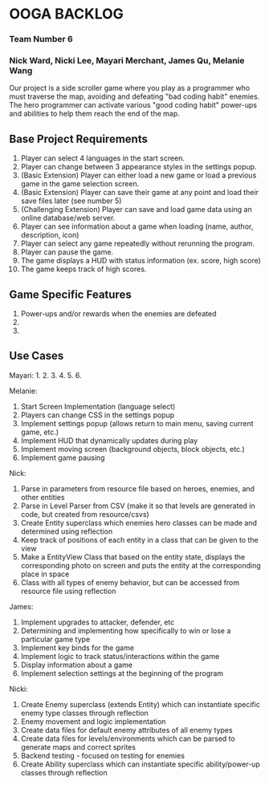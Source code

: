# OOGA BACKLOG
### Team Number 6
### Nick Ward, Nicki Lee, Mayari Merchant, James Qu, Melanie Wang

Our project is a side scroller game where you play as a programmer who must traverse
the map, avoiding and defeating "bad coding habit" enemies. The hero programmer can 
activate various "good coding habit" power-ups and abilities to help them reach the
end of the map.

## Base Project Requirements
1. Player can select 4 languages in the start screen.
2. Player can change between 3 appearance styles in the settings popup.
3. (Basic Extension) Player can either load a new game or load a previous game in the game selection screen.
4. (Basic Extension) Player can save their game at any point and load their save files later (see number 5)
5. (Challenging Extension) Player can save and load game data using an online database/web server.
6. Player can see information about a game when loading (name, author, description, icon)
7. Player can select any game repeatedly without rerunning the program.
8. Player can pause the game.
9. The game displays a HUD with status information (ex. score, high score)
10. The game keeps track of high scores.

## Game Specific Features
1. Power-ups and/or rewards when the enemies are defeated 
2. 
3.

## Use Cases
Mayari: 
1. 
2. 
3. 
4. 
5. 
6. 

Melanie: 
1. Start Screen Implementation (language select)
2. Players can change CSS in the settings popup
3. Implement settings popup (allows return to main menu, saving current game, etc.)
4. Implement HUD that dynamically updates during play
5. Implement moving screen (background objects, block objects, etc.)
6. Implement game pausing

Nick:
1. Parse in parameters from resource file based on heroes, enemies, and other entities
2. Parse in Level Parser from CSV (make it so that levels are generated in code, but created from resource/csvs)
3. Create Entity superclass which enemies hero classes can be made and determined using reflection
4. Keep track of positions of each entity in a class that can be given to the view
5. Make a EntityView Class that based on the entity state, displays the corresponding photo on screen and puts the entity at the corresponding place in space
6. Class with all types of enemy behavior, but can be accessed from resource file using reflection

James: 
1. Implement upgrades to attacker, defender, etc
2. Determining and implementing how specifically to win or lose a particular game type
3. Implement key binds for the game
4. Implement logic to track status/interactions within the game
5. Display information about a game
6. Implement selection settings at the beginning of the program

Nicki:
1. Create Enemy superclass (extends Entity) which can instantiate specific enemy type classes through reflection
2. Enemy movement and logic implementation
3. Create data files for default enemy attributes of all enemy types
4. Create data files for levels/environments which can be parsed to generate maps and correct sprites
5. Backend testing - focused on testing for enemies
6. Create Ability superclass which can instantiate specific ability/power-up classes through reflection
